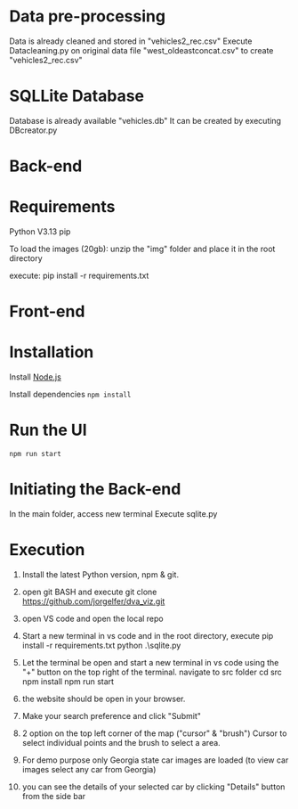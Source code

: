 # Data pre-processing
Data is already cleaned and stored in "vehicles2_rec.csv"
Execute Datacleaning.py on original data file "west_oldeastconcat.csv" to create "vehicles2_rec.csv"

# SQLLite Database
Database is already available "vehicles.db"
It can be created by executing DBcreator.py

# Back-end
# Requirements
Python V3.13
pip


To load the images (20gb):
unzip the "img" folder and place it in the root directory

execute:
pip install -r requirements.txt


# Front-end
# Installation
Install [Node.js](https://nodejs.org/en/download/package-manager)

Install dependencies `npm install`

# Run the UI
`npm run start`

# Initiating the Back-end
In the main folder, access new terminal
Execute sqlite.py 


# Execution
1) Install the latest Python version, npm & git.
2) open git BASH and execute 
git clone https://github.com/jorgelfer/dva_viz.git

3) open VS code and open the local repo
4) Start a new terminal in vs code and in the root directory, execute
pip install -r requirements.txt
python .\sqlite.py

6) Let the terminal be open and start a new terminal in vs code using the "+" button on the top right of the terminal.
navigate to src folder
cd src
npm install
npm run start

7) the website should be open in your browser.
8) Make your search preference and click "Submit"
9) 2 option on the top left corner of the map ("cursor" & "brush")
Cursor to select individual points and the brush to select a area.
10) For demo purpose only Georgia state car images are loaded (to view car images select any car from Georgia)
11) you can see the details of your selected car by clicking "Details" button from the side bar



